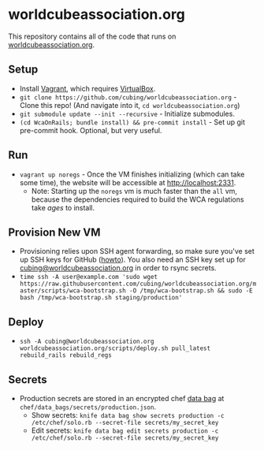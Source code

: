 worldcubeassociation.org
========================

This repository contains all of the code that runs on [worldcubeassociation.org](https://www.worldcubeassociation.org/).

## Setup
- Install [Vagrant](https://www.vagrantup.com/), which requires
  [VirtualBox](https://www.virtualbox.org/).
- `git clone https://github.com/cubing/worldcubeassociation.org` - Clone this repo! (And navigate into it, `cd worldcubeassociation.org`)
- `git submodule update --init --recursive` - Initialize submodules.
- `(cd WcaOnRails; bundle install) && pre-commit install` - Set up git pre-commit hook. Optional, but very useful.

## Run
- `vagrant up noregs` - Once the VM finishes initializing (which can take some time),
  the website will be accessible at [http://localhost:2331](http://localhost:2331).
  - Note: Starting up the `noregs` vm is much faster than the `all` vm, because the dependencies required to build the WCA regulations take *ages* to install.

## Provision New VM
- Provisioning relies upon SSH agent forwarding, so make sure you've set up SSH
  keys for GitHub ([howto](https://help.github.com/articles/generating-ssh-keys/)).
  You also need an SSH key set up for cubing@worldcubeassociation.org in order
  to rsync secrets.
- `time ssh -A user@example.com 'sudo wget https://raw.githubusercontent.com/cubing/worldcubeassociation.org/master/scripts/wca-bootstrap.sh -O /tmp/wca-bootstrap.sh && sudo -E bash /tmp/wca-bootstrap.sh staging/production'`

## Deploy
- `ssh -A cubing@worldcubeassociation.org worldcubeassociation.org/scripts/deploy.sh pull_latest rebuild_rails rebuild_regs`

## Secrets
- Production secrets are stored in an encrypted chef [data bag](https://docs.chef.io/data_bags.html) at `chef/data_bags/secrets/production.json`.
  - Show secrets: `knife data bag show secrets production -c /etc/chef/solo.rb --secret-file secrets/my_secret_key`
  - Edit secrets: `knife data bag edit secrets production -c /etc/chef/solo.rb --secret-file secrets/my_secret_key`
